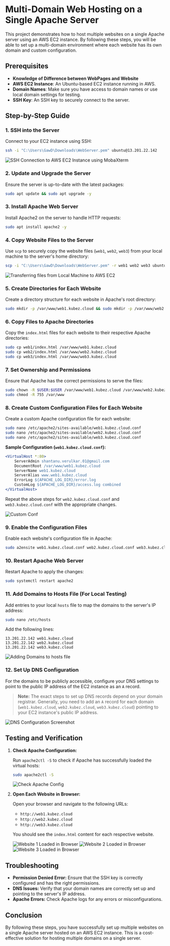 # Multi-Domain Web Hosting on a Single Apache Server

This project demonstrates how to host multiple websites on a single Apache server using an AWS EC2 instance. By following these steps, you will be able to set up a multi-domain environment where each website has its own domain and custom configuration.

## Prerequisites

- **Knowledge of Difference between WebPages and Website**
- **AWS EC2 Instance**: An Ubuntu-based EC2 instance running in AWS.
- **Domain Names**: Make sure you have access to domain names or use local domain settings for testing.
- **SSH Key**: An SSH key to securely connect to the server.

## Step-by-Step Guide

### 1. SSH into the Server

Connect to your EC2 instance using SSH:

```bash
ssh -i "C:\Users\GawD\Downloads\WebServer.pem" ubuntu@13.201.22.142
```

![SSH Connection to AWS EC2 Instance using MobaXterm](/img/SSH%20Connection%20MobaXterm.png)

### 2. Update and Upgrade the Server

Ensure the server is up-to-date with the latest packages:

```bash
sudo apt update && sudo apt upgrade -y
```

### 3. Install Apache Web Server

Install Apache2 on the server to handle HTTP requests:

```bash
sudo apt install apache2 -y
```

### 4. Copy Website Files to the Server

Use `scp` to securely copy the website files (`web1`, `web2`, `web3`) from your local machine to the server's home directory:

```bash
scp -i "C:\Users\GawD\Downloads\WebServer.pem" -r web1 web2 web3 ubuntu@13.201.22.142:~
```

![Transferring files from Local Machine to AWS EC2](/img/Transferring%20files%20from%20Local%20Machine%20to%20AWS%20EC2.png)

### 5. Create Directories for Each Website

Create a directory structure for each website in Apache's root directory:

```bash
sudo mkdir -p /var/www/web1.kubez.cloud && sudo mkdir -p /var/www/web2.kubez.cloud && sudo mkdir -p /var/www/web3.kubez.cloud
```

### 6. Copy Files to Apache Directories

Copy the `index.html` files for each website to their respective Apache directories:

```bash
sudo cp web1/index.html /var/www/web1.kubez.cloud
sudo cp web2/index.html /var/www/web2.kubez.cloud
sudo cp web3/index.html /var/www/web3.kubez.cloud
```

### 7. Set Ownership and Permissions

Ensure that Apache has the correct permissions to serve the files:

```bash
sudo chown -R $USER:$USER /var/www/web1.kubez.cloud /var/www/web2.kubez.cloud /var/www/web3.kubez.cloud
sudo chmod -R 755 /var/www
```

### 8. Create Custom Configuration Files for Each Website

Create a custom Apache configuration file for each website:

```bash
sudo nano /etc/apache2/sites-available/web1.kubez.cloud.conf
sudo nano /etc/apache2/sites-available/web2.kubez.cloud.conf
sudo nano /etc/apache2/sites-available/web3.kubez.cloud.conf
```

**Sample Configuration (`web1.kubez.cloud.conf`):**
```apache
<VirtualHost *:80>
    ServerAdmin shantanu.verulkar.01@gmail.com
    DocumentRoot /var/www/web1.kubez.cloud
    ServerName web1.kubez.cloud
    ServerAlias www.web1.kubez.cloud
    ErrorLog ${APACHE_LOG_DIR}/error.log
    CustomLog ${APACHE_LOG_DIR}/access.log combined
</VirtualHost>
```

Repeat the above steps for `web2.kubez.cloud.conf` and `web3.kubez.cloud.conf` with the appropriate changes.

![Custom Conf](/img/Custom%20Conf.png)

### 9. Enable the Configuration Files

Enable each website's configuration file in Apache:

```bash
sudo a2ensite web1.kubez.cloud.conf web2.kubez.cloud.conf web3.kubez.cloud.conf
```

### 10. Restart Apache Web Server

Restart Apache to apply the changes:

```bash
sudo systemctl restart apache2
```

### 11. Add Domains to Hosts File (For Local Testing)

Add entries to your local `hosts` file to map the domains to the server's IP address:

```bash
sudo nano /etc/hosts
```

Add the following lines:

```
13.201.22.142 web1.kubez.cloud
13.201.22.142 web2.kubez.cloud
13.201.22.142 web3.kubez.cloud
```

![Adding Domains to hosts file](/img/Adding%20Domains%20to%20hosts%20file.png)

### 12. Set Up DNS Configuration

For the domains to be publicly accessible, configure your DNS settings to point to the public IP address of the EC2 instance as an `A` record. 

> **Note:** The exact steps to set up DNS records depend on your domain registrar. Generally, you need to add an `A` record for each domain (`web1.kubez.cloud`, `web2.kubez.cloud`, `web3.kubez.cloud`) pointing to your EC2 instance's public IP address.

![DNS Configuration Screenshot](/img/CloudFlare%20DNS%20Records.png)

## Testing and Verification

1. **Check Apache Configuration:**

   Run `apache2ctl -S` to check if Apache has successfully loaded the virtual hosts:

   ```bash
   sudo apache2ctl -S
   ```

   ![Check Apache Config](/img/Check%20Apache%20Config.png)

2. **Open Each Website in Browser:**

   Open your browser and navigate to the following URLs:

   - `http://web1.kubez.cloud`
   - `http://web2.kubez.cloud`
   - `http://web3.kubez.cloud`

   You should see the `index.html` content for each respective website.

   ![Website 1 Loaded in Browser](/img/Web1%20over%20Custom%20Domain%20routed%20to%20EC2%20Public%20IP.png)
   ![Website 2 Loaded in Browser](/img/Web2%20over%20Custom%20Domain%20routed%20to%20EC2%20Public%20IP.png)
   ![Website 3 Loaded in Browser](/img/Web3%20over%20Custom%20Domain%20routed%20to%20EC2%20Public%20IP.png)

## Troubleshooting

- **Permission Denied Error:** Ensure that the SSH key is correctly configured and has the right permissions.
- **DNS Issues:** Verify that your domain names are correctly set up and pointing to the server's IP address.
- **Apache Errors:** Check Apache logs for any errors or misconfigurations.

## Conclusion

By following these steps, you have successfully set up multiple websites on a single Apache server hosted on an AWS EC2 instance. This is a cost-effective solution for hosting multiple domains on a single server.